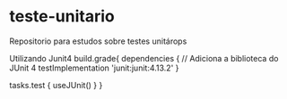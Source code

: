# teste-unitario
Repositorio para estudos sobre testes unitárops

Utilizando Junit4
build.grade{
  dependencies {
    // Adiciona a biblioteca do JUnit 4
    testImplementation 'junit:junit:4.13.2'
  }

  tasks.test {
    useJUnit()
  }
}
